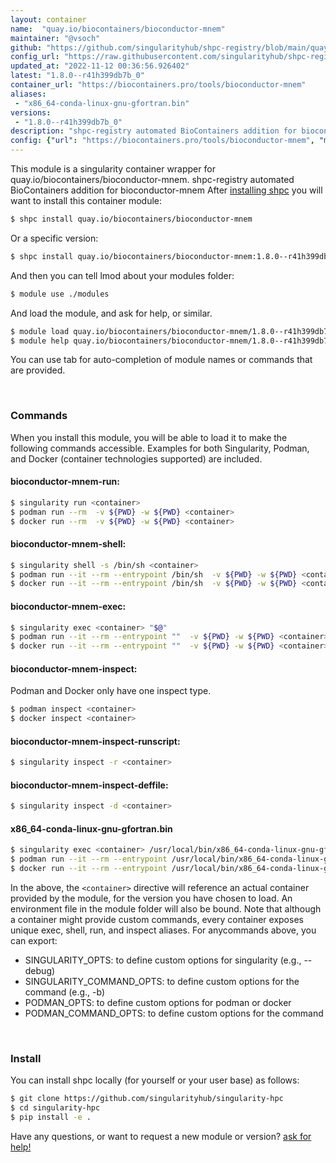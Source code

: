 ```yaml
---
layout: container
name:  "quay.io/biocontainers/bioconductor-mnem"
maintainer: "@vsoch"
github: "https://github.com/singularityhub/shpc-registry/blob/main/quay.io/biocontainers/bioconductor-mnem/container.yaml"
config_url: "https://raw.githubusercontent.com/singularityhub/shpc-registry/main/quay.io/biocontainers/bioconductor-mnem/container.yaml"
updated_at: "2022-11-12 00:36:56.926402"
latest: "1.8.0--r41h399db7b_0"
container_url: "https://biocontainers.pro/tools/bioconductor-mnem"
aliases:
 - "x86_64-conda-linux-gnu-gfortran.bin"
versions:
 - "1.8.0--r41h399db7b_0"
description: "shpc-registry automated BioContainers addition for bioconductor-mnem"
config: {"url": "https://biocontainers.pro/tools/bioconductor-mnem", "maintainer": "@vsoch", "description": "shpc-registry automated BioContainers addition for bioconductor-mnem", "latest": {"1.8.0--r41h399db7b_0": "sha256:bda62cdfda52acaebac431bb93799c17bbe102d1310e6f5669b2f7e0745f7cb0"}, "tags": {"1.8.0--r41h399db7b_0": "sha256:bda62cdfda52acaebac431bb93799c17bbe102d1310e6f5669b2f7e0745f7cb0"}, "docker": "quay.io/biocontainers/bioconductor-mnem", "aliases": {"x86_64-conda-linux-gnu-gfortran.bin": "/usr/local/bin/x86_64-conda-linux-gnu-gfortran.bin"}}
---
```


This module is a singularity container wrapper for quay.io/biocontainers/bioconductor-mnem.
shpc-registry automated BioContainers addition for bioconductor-mnem
After [installing shpc](#install) you will want to install this container module:


```bash
$ shpc install quay.io/biocontainers/bioconductor-mnem
```

Or a specific version:

```bash
$ shpc install quay.io/biocontainers/bioconductor-mnem:1.8.0--r41h399db7b_0
```

And then you can tell lmod about your modules folder:

```bash
$ module use ./modules
```

And load the module, and ask for help, or similar.

```bash
$ module load quay.io/biocontainers/bioconductor-mnem/1.8.0--r41h399db7b_0
$ module help quay.io/biocontainers/bioconductor-mnem/1.8.0--r41h399db7b_0
```

You can use tab for auto-completion of module names or commands that are provided.

<br>

### Commands

When you install this module, you will be able to load it to make the following commands accessible.
Examples for both Singularity, Podman, and Docker (container technologies supported) are included.

#### bioconductor-mnem-run:

```bash
$ singularity run <container>
$ podman run --rm  -v ${PWD} -w ${PWD} <container>
$ docker run --rm  -v ${PWD} -w ${PWD} <container>
```

#### bioconductor-mnem-shell:

```bash
$ singularity shell -s /bin/sh <container>
$ podman run --it --rm --entrypoint /bin/sh  -v ${PWD} -w ${PWD} <container>
$ docker run --it --rm --entrypoint /bin/sh  -v ${PWD} -w ${PWD} <container>
```

#### bioconductor-mnem-exec:

```bash
$ singularity exec <container> "$@"
$ podman run --it --rm --entrypoint ""  -v ${PWD} -w ${PWD} <container> "$@"
$ docker run --it --rm --entrypoint ""  -v ${PWD} -w ${PWD} <container> "$@"
```

#### bioconductor-mnem-inspect:

Podman and Docker only have one inspect type.

```bash
$ podman inspect <container>
$ docker inspect <container>
```

#### bioconductor-mnem-inspect-runscript:

```bash
$ singularity inspect -r <container>
```

#### bioconductor-mnem-inspect-deffile:

```bash
$ singularity inspect -d <container>
```


#### x86_64-conda-linux-gnu-gfortran.bin

```bash
$ singularity exec <container> /usr/local/bin/x86_64-conda-linux-gnu-gfortran.bin
$ podman run --it --rm --entrypoint /usr/local/bin/x86_64-conda-linux-gnu-gfortran.bin   -v ${PWD} -w ${PWD} <container> -c " $@"
$ docker run --it --rm --entrypoint /usr/local/bin/x86_64-conda-linux-gnu-gfortran.bin   -v ${PWD} -w ${PWD} <container> -c " $@"
```



In the above, the `<container>` directive will reference an actual container provided
by the module, for the version you have chosen to load. An environment file in the
module folder will also be bound. Note that although a container
might provide custom commands, every container exposes unique exec, shell, run, and
inspect aliases. For anycommands above, you can export:

 - SINGULARITY_OPTS: to define custom options for singularity (e.g., --debug)
 - SINGULARITY_COMMAND_OPTS: to define custom options for the command (e.g., -b)
 - PODMAN_OPTS: to define custom options for podman or docker
 - PODMAN_COMMAND_OPTS: to define custom options for the command

<br>

### Install

You can install shpc locally (for yourself or your user base) as follows:

```bash
$ git clone https://github.com/singularityhub/singularity-hpc
$ cd singularity-hpc
$ pip install -e .
```

Have any questions, or want to request a new module or version? [ask for help!](https://github.com/singularityhub/singularity-hpc/issues)